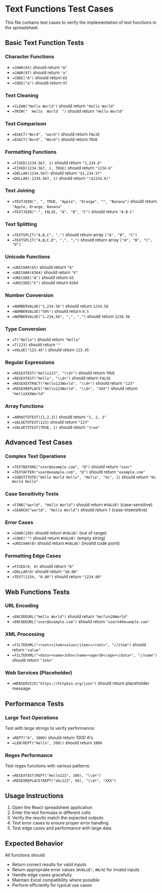 # Text Functions Test Cases

This file contains test cases to verify the implementation of text functions in the spreadsheet.

## Basic Text Function Tests

### Character Functions

- `=CHAR(65)` should return `"A"`
- `=CHAR(97)` should return `"a"`
- `=CODE("A")` should return `65`
- `=CODE("a")` should return `97`

### Text Cleaning

- `=CLEAN("Hello World")` should return `"Hello World"`
- `=TRIM("  Hello  World  ")` should return `"Hello World"`

### Text Comparison

- `=EXACT("Word", "word")` should return `FALSE`
- `=EXACT("Word", "Word")` should return `TRUE`

### Formatting Functions

- `=FIXED(1234.567, 1)` should return `"1,234.6"`
- `=FIXED(1234.567, 1, TRUE)` should return `"1234.6"`
- `=DOLLAR(1234.567)` should return `"$1,234.57"`
- `=DOLLAR(-1234.567, 1)` should return `"($1234.6)"`

### Text Joining

- `=TEXTJOIN(", ", TRUE, "Apple", "Orange", "", "Banana")` should return `"Apple, Orange, Banana"`
- `=TEXTJOIN("-", FALSE, "A", "B", "C")` should return `"A-B-C"`

### Text Splitting

- `=TEXTSPLIT("A,B,C", ",")` should return array `["A", "B", "C"]`
- `=TEXTSPLIT("A,B;C,D", ",", ";")` should return array `["A", "B", "C", "D"]`

### Unicode Functions

- `=UNICHAR(65)` should return `"A"`
- `=UNICHAR(8364)` should return `"€"`
- `=UNICODE("A")` should return `65`
- `=UNICODE("€")` should return `8364`

### Number Conversion

- `=NUMBERVALUE("1,234.56")` should return `1234.56`
- `=NUMBERVALUE("50%")` should return `0.5`
- `=NUMBERVALUE("1.234,56", ",", ".")` should return `1234.56`

### Type Conversion

- `=T("Hello")` should return `"Hello"`
- `=T(123)` should return `""`
- `=VALUE("123.45")` should return `123.45`

### Regular Expressions

- `=REGEXTEST("Hello123", "\\d+")` should return `TRUE`
- `=REGEXTEST("Hello", "\\d+")` should return `FALSE`
- `=REGEXEXTRACT("Hello123World", "\\d+")` should return `"123"`
- `=REGEXREPLACE("Hello123World", "\\d+", "XXX")` should return `"HelloXXXWorld"`

### Array Functions

- `=ARRAYTOTEXT({1,2,3})` should return `"1, 2, 3"`
- `=VALUETOTEXT(123)` should return `"123"`
- `=VALUETOTEXT(TRUE, 1)` should return `"true"`

## Advanced Test Cases

### Complex Text Operations

- `=TEXTBEFORE("user@example.com", "@")` should return `"user"`
- `=TEXTAFTER("user@example.com", "@")` should return `"example.com"`
- `=SUBSTITUTE("Hello World Hello", "Hello", "Hi", 1)` should return `"Hi World Hello"`

### Case Sensitivity Tests

- `=FIND("world", "Hello World")` should return `#VALUE!` (case-sensitive)
- `=SEARCH("world", "Hello World")` should return `7` (case-insensitive)

### Error Cases

- `=CHAR(256)` should return `#VALUE!` (out of range)
- `=CODE("")` should return `#VALUE!` (empty string)
- `=UNICHAR(0)` should return `#VALUE!` (invalid code point)

### Formatting Edge Cases

- `=FIXED(0, 0)` should return `"0"`
- `=DOLLAR(0)` should return `"$0.00"`
- `=TEXT(1234, "0.00")` should return `"1234.00"`

## Web Functions Tests

### URL Encoding

- `=ENCODEURL("Hello World")` should return `"Hello%20World"`
- `=ENCODEURL("user@example.com")` should return `"user%40example.com"`

### XML Processing

- `=FILTERXML("<root><item>value</item></root>", "//item")` should return `"value"`
- `=FILTERXML("<data><name>John</name><age>30</age></data>", "//name")` should return `"John"`

### Web Services (Placeholder)

- `=WEBSERVICE("https://httpbin.org/json")` should return placeholder message

## Performance Tests

### Large Text Operations

Test with large strings to verify performance:

- `=REPT("A", 1000)` should return 1000 A's
- `=LEN(REPT("Hello", 200))` should return `1000`

### Regex Performance

Test regex functions with various patterns:

- `=REGEXTEST(REPT("Hello123", 100), "\\d+")`
- `=REGEXREPLACE(REPT("abc123", 50), "\\d+", "XXX")`

## Usage Instructions

1. Open the React spreadsheet application
2. Enter the test formulas in different cells
3. Verify the results match the expected outputs
4. Test error cases to ensure proper error handling
5. Test edge cases and performance with large data

## Expected Behavior

All functions should:

- Return correct results for valid inputs
- Return appropriate error values (`#VALUE!`, `#N/A`) for invalid inputs
- Handle edge cases gracefully
- Maintain Excel compatibility where possible
- Perform efficiently for typical use cases
